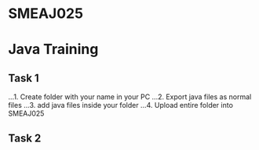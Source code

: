 # SMEAJ025 
# Java Training

## Task 1
...1. Create folder with your name in your PC
...2. Export java files as normal files 
...3. add java files inside your folder 
...4. Upload entire folder into SMEAJ025

## Task 2
